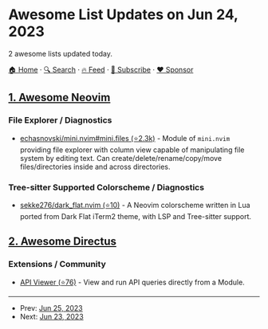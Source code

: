 # Awesome List Updates on Jun 24, 2023

2 awesome lists updated today.

[🏠 Home](/README.md) · [🔍 Search](https://www.trackawesomelist.com/search/) · [🔥 Feed](https://www.trackawesomelist.com/rss.xml) · [📮 Subscribe](https://trackawesomelist.us17.list-manage.com/subscribe?u=d2f0117aa829c83a63ec63c2f&id=36a103854c) · [❤️  Sponsor](https://github.com/sponsors/theowenyoung)



## [1. Awesome Neovim](/content/rockerBOO/awesome-neovim/README.md)

### File Explorer / Diagnostics

*   [echasnovski/mini.nvim#mini.files (⭐2.3k)](https://github.com/echasnovski/mini.nvim/blob/main/readmes/mini-files.md) - Module of `mini.nvim` providing file explorer with column view capable of manipulating file system by editing text. Can create/delete/rename/copy/move files/directories inside and across directories.

### Tree-sitter Supported Colorscheme / Diagnostics

*   [sekke276/dark\_flat.nvim (⭐10)](https://github.com/sekke276/dark_flat.nvim) - A Neovim colorscheme written in Lua ported from Dark Flat iTerm2 theme, with LSP and Tree-sitter support.

## [2. Awesome Directus](/content/directus-community/awesome-directus/README.md)

### Extensions / Community

*   [API Viewer (⭐76)](https://github.com/u12206050/directus-extension-api-viewer-module) - View and run API queries directly from a Module.

---

- Prev: [Jun 25, 2023](/content/2023/06/25/README.md)
- Next: [Jun 23, 2023](/content/2023/06/23/README.md)